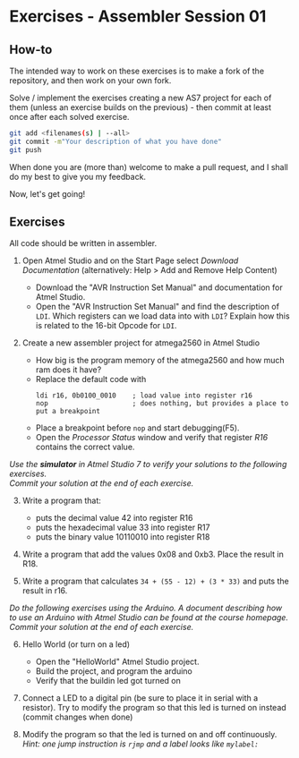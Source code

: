 Exercises - Assembler Session 01
================================

How-to
------
The intended way to work on these exercises is to make a fork of the repository, and then work on your own fork. 

Solve / implement the exercises creating a new AS7 project for each of them (unless an exercise builds on the previous) - then commit at least once after each solved exercise.

```sh
git add <filenames(s) | --all>
git commit -m"Your description of what you have done"
git push
```

When done you are (more than) welcome to make a pull request, and I shall do my best to give you my feedback.

Now, let's get going!


Exercises
---------

All code should be written in assembler.

1. Open Atmel Studio and on the Start Page select *Download Documentation* (alternatively: Help > Add and Remove Help Content)
    * Download the "AVR Instruction Set Manual" and documentation for Atmel Studio.
    * Open the "AVR Instruction Set Manual" and find the description of `LDI`. Which registers can we load data into with `LDI`? Explain how this is related to the 16-bit Opcode for `LDI`.

1. Create a new assembler project for atmega2560 in Atmel Studio
    * How big is the program memory of the atmega2560 and how much ram does it have?
    * Replace the default code with 
        ```avrasm 
        ldi r16, 0b0100_0010    ; load value into register r16
        nop                     ; does nothing, but provides a place to put a breakpoint
        ```  
    * Place a breakpoint before `nop` and start debugging(F5). 
    * Open the *Processor Status* window and verify that register *R16* contains the correct value.


*Use the **simulator** in Atmel Studio 7 to verify your solutions to the following exercises.  
Commit your solution at the end of each exercise.*

3. Write a program that:
    * puts the decimal value 42 into register R16
    * puts the hexadecimal value 33 into register R17
    * puts the binary value 10110010 into register R18

1. Write a program that add the values 0x08 and 0xb3. Place the result in R18.

1. Write a program that calculates `34 + (55 - 12) + (3 * 33)` and puts the result in r16.

*Do the following exercises using the Arduino. A document describing how to use an Arduino with Atmel Studio can be found at the course homepage.
Commit your solution at the end of each exercise.*

6. Hello World (or turn on a led)
    * Open the "HelloWorld" Atmel Studio project.
    * Build the project, and program the arduino
    * Verify that the buildin led got turned on

1. Connect a LED to a digital pin (be sure to place it in serial with a resistor). Try to modify the program so that this led is turned on instead  
    (commit changes when done)

1. Modify the program so that the led is turned on and off continuously.  
    *Hint: one jump instruction is `rjmp` and a label looks like `mylabel:`*  